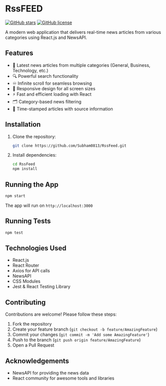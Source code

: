 
# RssFEED

[![GitHub stars](https://img.shields.io/github/stars/Subham0813/RssFeed)](https://github.com/Subham0813/RssFeed/stargazers)
[![GitHub license](https://img.shields.io/github/license/Subham0813/RssFeed)](https://github.com/Subham0813/RssFeed/blob/main/LICENSE)

A modern web application that delivers real-time news articles from various categories using React.js and NewsAPI.

## Features

- 📰 Latest news articles from multiple categories (General, Business, Technology, etc.)
- 🔍 Powerful search functionality
- ♾️ Infinite scroll for seamless browsing
- 📱 Responsive design for all screen sizes
- ⚡ Fast and efficient loading with React
- 🗂️ Category-based news filtering
- 📅 Time-stamped articles with source information

## Installation

1. Clone the repository:
   ```bash
   git clone https://github.com/Subham0813/RssFeed.git
   ```
2. Install dependencies:
   ```bash
   cd RssFeed
   npm install
   ```


## Running the App

```bash
npm start
```
The app will run on `http://localhost:3000`

## Running Tests

```bash
npm test
```

## Technologies Used

- React.js
- React Router
- Axios for API calls
- NewsAPI
- CSS Modules
- Jest & React Testing Library

## Contributing

Contributions are welcome! Please follow these steps:
1. Fork the repository
2. Create your feature branch (`git checkout -b feature/AmazingFeature`)
3. Commit your changes (`git commit -m 'Add some AmazingFeature'`)
4. Push to the branch (`git push origin feature/AmazingFeature`)
5. Open a Pull Request


## Acknowledgements

- NewsAPI for providing the news data
- React community for awesome tools and libraries
